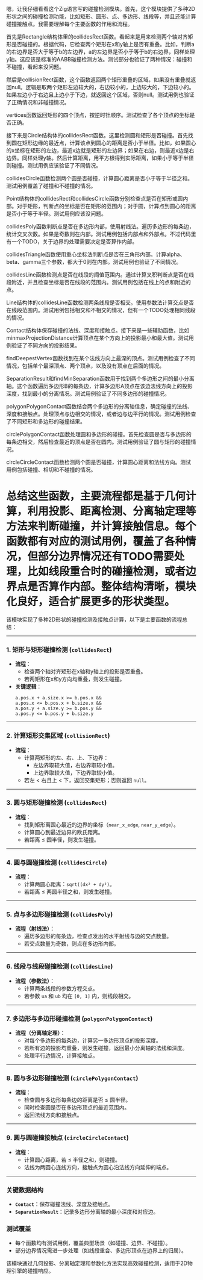 嗯，让我仔细看看这个Zig语言写的碰撞检测模块。首先，这个模块提供了多种2D形状之间的碰撞检测功能，比如矩形、圆形、点、多边形、线段等，并且还能计算碰撞接触点。我需要理解每个主要函数的作用和流程。

首先是Rectangle结构体里的collidesRect函数。看起来是用来检测两个轴对齐矩形是否碰撞的。根据代码，它检查两个矩形在x和y轴上是否有重叠。比如，判断a的右边界是否大于等于b的左边界，a的左边界是否小于等于b的右边界，同样处理y轴。这应该是标准的AABB碰撞检测方法。测试部分也验证了两种情况：碰撞和不碰撞，看起来没问题。

然后是collisionRect函数，这个函数返回两个矩形重叠的区域，如果没有重叠就返回null。逻辑是取两个矩形左边较大的，右边较小的，上边较大的，下边较小的。如果左边小于右边且上边小于下边，就返回这个区域，否则null。测试用例也验证了正确情况和非碰撞情况。

vertices函数返回矩形的四个顶点，按逆时针顺序。测试检查了各个顶点的坐标是否正确。

接下来是Circle结构体的collidesRect函数。这里检测圆和矩形是否碰撞。首先找到圆在矩形边缘的最近点，计算该点到圆心的距离是否小于半径。比如，如果圆心的x坐标在矩形的左边，最近x边就是矩形的左边界；如果在右边，则最近x边是右边界。同样处理y轴。然后计算距离，用平方根得到实际距离，如果小于等于半径则碰撞。测试用例应该验证了不同情况。

collidesCircle函数检测两个圆是否碰撞，计算圆心距离是否小于等于半径之和。测试用例覆盖了碰撞和不碰撞的情况。

Point结构体的collidesRect和collidesCircle函数分别检查点是否在矩形或圆内部。对于矩形，判断点的坐标是否在矩形的范围内；对于圆，计算点到圆心的距离是否小于等于半径。测试用例应该没问题。

collidesPoly函数判断点是否在多边形内部，使用射线法。遍历多边形的每条边，统计交叉次数。如果是奇数则在内部。测试用例包括内部点和外部点。不过代码里有一个TODO，关于边界的处理需要决定是否算作内部。

collidesTriangle函数使用重心坐标法判断点是否在三角形内部。计算alpha、beta、gamma三个参数，都大于0则在内部。测试用例也验证了不同情况。

collidesLine函数检测点是否在线段的阈值范围内。通过计算叉积判断点是否在线段附近，并且检查坐标是否在线段的范围内。测试用例包括在线上的点和附近的点。

Line结构体的collidesLine函数检测两条线段是否相交。使用参数法计算交点是否在线段范围内。测试用例包括相交和不相交的情况，但有一个TODO处理相同线段的情况。

Contact结构体保存碰撞的法线、深度和接触点。接下来是一些辅助函数，比如minmaxProjectionDistance计算顶点在某个方向上的投影最小和最大值。测试用例验证了不同方向的投影结果。

findDeepestVertex函数找到在某个法线方向上最深的顶点。测试用例检查了不同情况，包括单个最深顶点、两个顶点，以及没有顶点在后面的情况。

SeparationResult和findMinSeparation函数用于找到两个多边形之间的最小分离轴。这个函数遍历多边形B的每条边，计算多边形A顶点在该边法线方向上的投影深度，找到最小的分离情况。测试用例验证了不同多边形的碰撞情况。

polygonPolygonContact函数结合两个多边形的分离轴信息，确定碰撞的法线、深度和接触点。处理顶点与边相交的情况，或者边与边平行的情况。测试用例检查了不同矩形和多边形的碰撞结果。

circlePolygonContact函数处理圆和多边形的碰撞。首先检查圆是否与多边形的每条边相交，然后检查最近的顶点是否在圆内。测试用例验证了圆与矩形的碰撞情况。

circleCircleContact函数检测两个圆是否碰撞，计算圆心距离和法线方向。测试用例包括碰撞、相切和不碰撞的情况。

总结这些函数，主要流程都是基于几何计算，利用投影、距离检测、分离轴定理等方法来判断碰撞，并计算接触信息。每个函数都有对应的测试用例，覆盖了各种情况，但部分边界情况还有TODO需要处理，比如线段重合时的碰撞检测，或者边界点是否算作内部。整体结构清晰，模块化良好，适合扩展更多的形状类型。
================================================
该模块实现了多种2D形状的碰撞检测及接触点计算，以下是主要函数的流程总结：

---

### **1. 矩形与矩形碰撞检测 (`collidesRect`)**  
- **流程**：  
  - 检查两个轴对齐矩形在x轴和y轴上的投影是否重叠。  
  - 若两矩形在x和y方向均重叠，则发生碰撞。  
- **关键逻辑**：  
  ```zig
  a.pos.x + a.size.x >= b.pos.x &&  
  a.pos.x <= b.pos.x + b.size.x &&  
  a.pos.y + a.size.y >= b.pos.y &&  
  a.pos.y <= b.pos.y + b.size.y
  ```

---

### **2. 计算矩形交集区域 (`collisionRect`)**  
- **流程**：  
  - 计算两矩形的左、右、上、下边界：  
    - 左边界取较大值，右边界取较小值。  
    - 上边界取较大值，下边界取较小值。  
  - 若左 < 右且上 < 下，返回交集矩形；否则返回 `null`。  

---

### **3. 圆与矩形碰撞检测 (`collidesRect`)**  
- **流程**：  
  - 找到矩形离圆心最近的边界的坐标（`near_x_edge`, `near_y_edge`）。  
  - 计算圆心到最近边界的欧氏距离。  
  - 若距离 ≤ 圆半径，则发生碰撞。  

---

### **4. 圆与圆碰撞检测 (`collidesCircle`)**  
- **流程**：  
  - 计算两圆心距离：`sqrt((dx² + dy²)`。  
  - 若距离 ≤ 两圆半径之和，则发生碰撞。  

---

### **5. 点与多边形碰撞检测 (`collidesPoly`)**  
- **流程（射线法）**：  
  - 遍历多边形的每条边，检查点发出的水平射线与边的交点数量。  
  - 若交点数量为奇数，则点在多边形内部。  

---

### **6. 线段与线段碰撞检测 (`collidesLine`)**  
- **流程（参数法）**：  
  - 计算两条线段的参数方程交点。  
  - 若参数 `ua` 和 `ub` 均在 `[0, 1]` 内，则线段相交。  

---

### **7. 多边形与多边形碰撞检测 (`polygonPolygonContact`)**  
- **流程（分离轴定理）**：  
  - 对每个多边形的每条边，计算另一多边形顶点的投影深度。  
  - 若所有边的投影均重叠，则发生碰撞，返回最小分离轴的法线和深度。  
  - 处理平行边情况，计算接触点。  

---

### **8. 圆与多边形碰撞检测 (`circlePolygonContact`)**  
- **流程**：  
  - 检查圆与多边形每条边的距离是否 ≤ 圆半径。  
  - 同时检查圆是否在多边形顶点的最近范围内。  
  - 返回法线方向和接触点。  

---

### **9. 圆与圆碰撞接触点 (`circleCircleContact`)**  
- **流程**：  
  - 计算圆心距离，若 ≤ 半径之和，则碰撞。  
  - 法线为两圆心连线方向，接触点为圆心沿法线方向延伸的端点。  

---

### **关键数据结构**  
- **`Contact`**：保存碰撞法线、深度及接触点。  
- **`SeparationResult`**：记录多边形分离轴的最小深度和对应边。  

### **测试覆盖**  
- 每个函数均有测试用例，覆盖典型场景（如碰撞、边界、不碰撞）。  
- 部分边界情况需进一步处理（如线段重合、多边形顶点在边界上的归属）。  

该模块通过几何投影、分离轴定理和参数化方法实现高效碰撞检测，适用于2D物理引擎的碰撞响应。